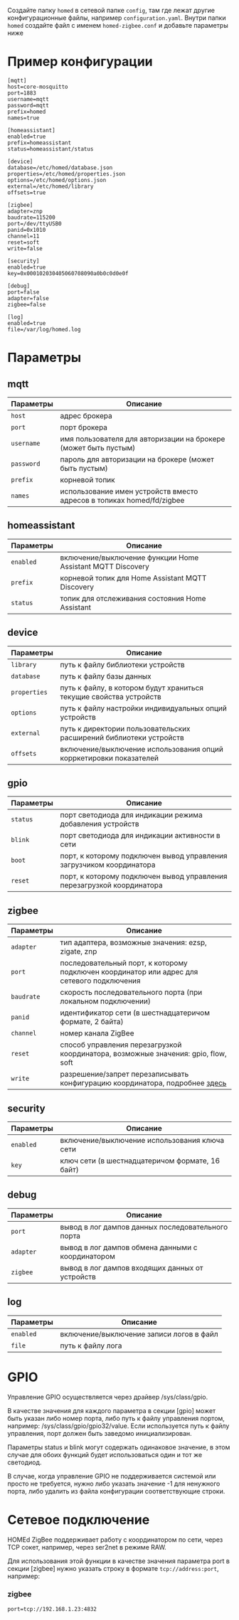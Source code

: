 Создайте папку `homed` в сетевой папке `config`, там где лежат другие конфигурационные файлы, например `configuration.yaml`. Внутри папки `homed` создайте файл с именем `homed-zigbee.conf` и добавьте параметры ниже

# Пример конфигурации

```
[mqtt]
host=core-mosquitto
port=1883
username=mqtt
password=mqtt
prefix=homed
names=true

[homeassistant]
enabled=true
prefix=homeassistant
status=homeassistant/status

[device]
database=/etc/homed/database.json
properties=/etc/homed/properties.json
options=/etc/homed/options.json
external=/etc/homed/library
offsets=true

[zigbee]
adapter=znp
baudrate=115200
port=/dev/ttyUSB0
panid=0x1010
channel=11
reset=soft
write=false

[security]
enabled=true
key=0x000102030405060708090a0b0c0d0e0f

[debug]
port=false
adapter=false
zigbee=false

[log]
enabled=true
file=/var/log/homed.log
```


# Параметры
 
## mqtt
| Параметры             | Описание                                            |
| --------------------- | ----------------------------------------------------|
| `host` | адрес брокера |
| `port` | порт брокера  |
| `username` | имя пользователя для авторизации на брокере (может быть пустым) |
| `password` |	пароль для авторизации на брокере (может быть пустым) |
| `prefix` |	корневой топик |
| `names` |	использование имен устройств вместо адресов в топиках homed/fd/zigbee |

## homeassistant
| Параметры             | Описание                                            |
| --------------------- | ----------------------------------------------------|
| `enabled` |	включение/выключение функции Home Assistant MQTT Discovery |
| `prefix` |	корневой топик для Home Assistant MQTT Discovery |
| `status` |	топик для отслеживания состояния Home Assistant |

## device
| Параметры             | Описание                                            |
| --------------------- | ----------------------------------------------------|
| `library` |	путь к файлу библиотеки устройств |
| `database` |	путь к файлу базы данных |
| `properties` |	путь к файлу, в котором будут храниться текущие свойства устройств |
| `options` |	путь к файлу настройки индивидуальных опций устройств |
| `external` |	путь к директории пользовательских расширений библиотеки устройств |
| `offsets` |	включение/выключение использования опций корркетировки показателей |

## gpio
| Параметры             | Описание                                            |
| --------------------- | ----------------------------------------------------|
| `status` |	порт светодиода для индикации режима добавления устройств |
| `blink` |	порт светодиода для индикации активности в сети |
| `boot` |	порт, к которому подключен вывод управления загрузчиком координатора |
| `reset` |	порт, к которому подключен вывод управления перезагрузкой координатора |

## zigbee
| Параметры             | Описание                                            |
| --------------------- | ----------------------------------------------------|
| `adapter` |	тип адаптера, возможные значения: ezsp, zigate, znp |
| `port` |	последовательный порт, к которому подключен координатор или адрес для сетевого подключения |
| `baudrate` |	скорость последовательного порта (при локальном подключении) |
| `panid` |	идентификатор сети (в шестнадцатеричом формате, 2 байта) |
| `channel` |	номер канала ZigBee |
| `reset` |	способ управления перезагрузкой координатора, возможные значения: gpio, flow, soft |
| `write` |	разрешение/запрет перезаписывать конфигурацию координатора, подробнее [здесь](https://wiki.homed.dev/page/ZigBee/Configuration#Конфигурация_координатора) |

## security
| Параметры             | Описание                                            |
| --------------------- | ----------------------------------------------------|
| `enabled` |	включение/выключение использования ключа сети |
| `key` |	ключ сети (в шестнадцатеричом формате, 16 байт) |

## debug
| Параметры             | Описание                                            |
| --------------------- | ----------------------------------------------------|
| `port` |	вывод в лог дампов данных последовательного порта |
| `adapter` |	вывод в лог дампов обмена данными с координатором |
| `zigbee` |	вывод в лог дампов входящих данных от устройств |

## log
| Параметры             | Описание                                            |
| --------------------- | ----------------------------------------------------|
| `enabled`             | включение/выключение записи логов в файл  |
| `file`                | путь к файлу лога                         |

# GPIO

Управление GPIO осуществляется через драйвер /sys/class/gpio.

В качестве значения для каждого параметра в секции [gpio] может быть указан либо номер порта, либо путь к файлу управления портом, например: /sys/class/gpio/gpio32/value. Если используется путь к файлу управления, порт должен быть заведомо инициализирован.

Параметры status и blink могут содержать одинаковое значение, в этом случае для обоих функций будет использоваться один и тот же светодиод.

В случае, когда управление GPIO не поддерживается системой или просто не требуется, нужно либо указать значение -1 для ненужного порта, либо удалить из файла конфигурации соответствующие строки.

# Сетевое подключение

HOMEd ZigBee поддерживает работу с координатором по сети, через TCP сокет, например, через ser2net в режиме RAW.

Для использования этой функции в качестве значения параметра port в секции [zigbee] нужно указать строку в формате `tcp://address:port`, например:

### zigbee

```
port=tcp://192.168.1.23:4832
```
